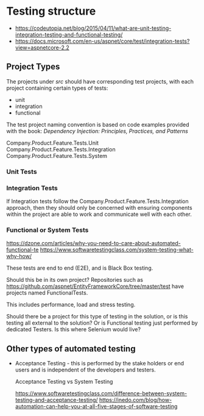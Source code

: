 # Testing structure

 - https://codeutopia.net/blog/2015/04/11/what-are-unit-testing-integration-testing-and-functional-testing/
 - https://docs.microsoft.com/en-us/aspnet/core/test/integration-tests?view=aspnetcore-2.2
 
## Project Types

The projects under *src* should have corresponding test projects, with each project containing certain types of tests:
 - unit
 - integration
 - functional
 
The test project naming convention is based on code examples provided with the book: *Dependency Injection: Principles, Practices, and Patterns*

Company.Product.Feature.Tests.Unit
Company.Product.Feature.Tests.Integration
Company.Product.Feature.Tests.System


### Unit Tests



### Integration Tests

If Integration tests follow the Company.Product.Feature.Tests.Integration approach,
then they should only be concerned with ensuring components within the project are able to work and communicate well with each other.

### Functional or System Tests

https://dzone.com/articles/why-you-need-to-care-about-automated-functional-te
https://www.softwaretestingclass.com/system-testing-what-why-how/

These tests are end to end (E2E), and is Black Box testing.

Should this be in its own project? Repositories such as https://github.com/aspnet/EntityFrameworkCore/tree/master/test
have projects named FunctionalTests.

This includes performance, load and stress testing.

Should there be a project for this type of testing in the solution, or is this testing all external to the solution?
Or is Functional testing just performed by dedicated Testers.
Is this where Selenium would live?

## Other types of automated testing

 - Acceptance Testing - this is performed by the stake holders or end users and is independent of the developers and testers.
   
   Acceptance Testing vs System Testing
   
   https://www.softwaretestingclass.com/difference-between-system-testing-and-acceptance-testing/
   https://inedo.com/blog/how-automation-can-help-you-at-all-five-stages-of-software-testing
   